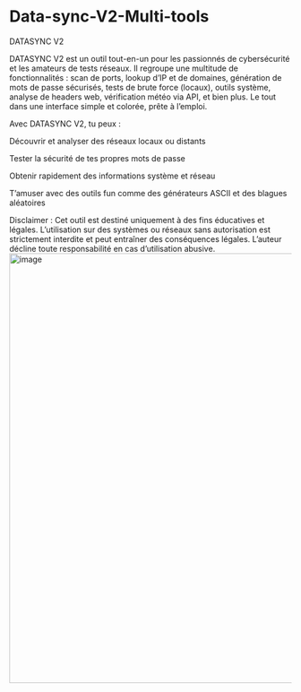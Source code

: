 # Data-sync-V2-Multi-tools
DATASYNC V2

DATASYNC V2 est un outil tout-en-un pour les passionnés de cybersécurité et les amateurs de tests réseaux. Il regroupe une multitude de fonctionnalités : scan de ports, lookup d’IP et de domaines, génération de mots de passe sécurisés, tests de brute force (locaux), outils système, analyse de headers web, vérification météo via API, et bien plus. Le tout dans une interface simple et colorée, prête à l’emploi.

Avec DATASYNC V2, tu peux :

Découvrir et analyser des réseaux locaux ou distants

Tester la sécurité de tes propres mots de passe

Obtenir rapidement des informations système et réseau

T’amuser avec des outils fun comme des générateurs ASCII et des blagues aléatoires

Disclaimer :
Cet outil est destiné uniquement à des fins éducatives et légales. L’utilisation sur des systèmes ou réseaux sans autorisation est strictement interdite et peut entraîner des conséquences légales. L’auteur décline toute responsabilité en cas d’utilisation abusive.
<img width="1580" height="767" alt="image" src="https://github.com/user-attachments/assets/fe817ca3-e4b4-437a-9fd3-a688e787ac8c" />
